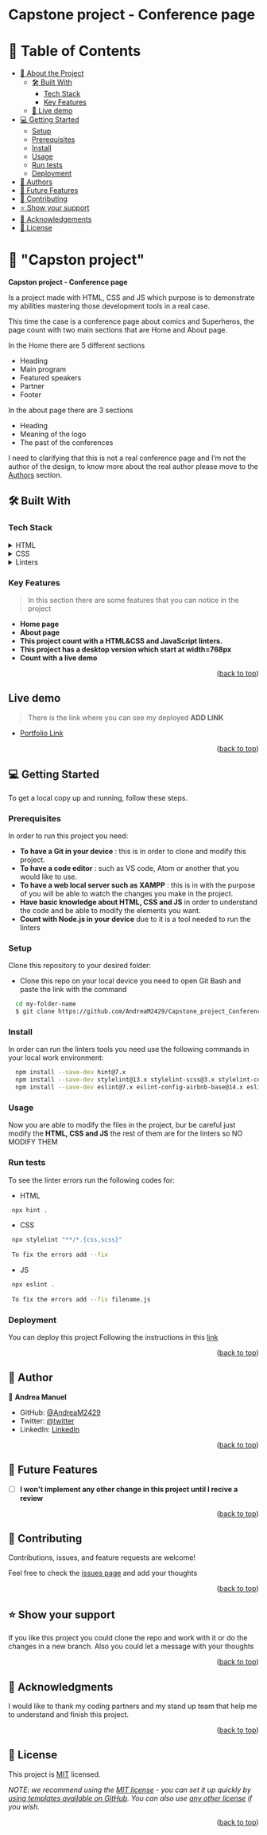 # Capstone project - Conference page
<a name="readme-top"></a>

# 📗 Table of Contents

- [📖 About the Project](#about-project)
  - [🛠 Built With](#built-with)
    - [Tech Stack](#tech-stack)
    - [Key Features](#key-features)
  - [🚀 Live demo](#live-demo)
- [💻 Getting Started](#getting-started)
  - [Setup](#setup)
  - [Prerequisites](#prerequisites)
  - [Install](#install)
  - [Usage](#usage)
  - [Run tests](#run-tests)
  - [Deployment](#deployment)
- [👥 Authors](#authors)
- [🔭 Future Features](#future-features)
- [🤝 Contributing](#contributing)
- [⭐️ Show your support](#support)
- [🙏 Acknowledgements](#acknowledgements)
- [📝 License](#license)


# 📖 "Capston project" <a name="about-project"></a>

**Capston project - Conference page** 

Is a project made with HTML, CSS and JS which purpose is to demonstrate my abilities mastering those development tools in a real case. 

This time the case is a conference page about comics and Superheros, the page count with two main sections that are Home and About page. 

In the Home there are 5 different sections
<ul>
  <li>Heading</li>
  <li>Main program</li>
  <li>Featured speakers</li>
  <li>Partner</li>
  <li>Footer</li>
</ul>

In the about page there are 3 sections

<ul>
  <li>Heading</li>
  <li>Meaning of the logo</li>
  <li>The past of the conferences</li>
</ul>

I need to clarifying that this is not a real conference page and I’m not the author of the design, to know more about the real author please move to the [Authors](#authors) section.


## 🛠 Built With <a name="built-with"></a>

### Tech Stack <a name="tech-stack"></a>

<details>
  <summary>HTML</summary>
  <ul>
    <li>This project use <a href="https://github.com/microverseinc/curriculum-html-css/blob/main/html5.md">HTML.</a></li>
  </ul>
</details>

<details>
  <summary>CSS</summary>
  <ul>
    <li>The <a href="https://github.com/microverseinc/curriculum-html-css/blob/main/html5.md">CSS</a> is used to provide the design in the whole page.</li>
  </ul>
</details>

<details>
  <summary>Linters</summary>
  <ul>
    <li>The <a href="https://github.com/microverseinc/linters-config">Linters</a> are tools that help us to check and solve the errors in the code</li>
    This project count with three linters: 
    <ul>
      <li>HTML</li>
      <li>CSS</li>
      <li>JavaScript</li>
    </ul>
  </ul>
</details>


### Key Features <a name="key-features"></a>

> In this section there are some features that you can notice in the project

- **Home page**
- **About page**
- **This project count with a HTML&CSS and JavaScript linters.**
- **This project has a desktop version which start at width=768px**
- **Count with a live demo**

<p align="right">(<a href="#readme-top">back to top</a>)</p>

## Live demo <a name="live-demo"></a> 

> There is the link where you can see my deployed **ADD LINK**

- [Portfolio Link](https://andream2429.github.io/Portfolio_setup_and_mobile_first/)

<p align="right">(<a href="#readme-top">back to top</a>)</p>

## 💻 Getting Started <a name="getting-started"></a>

To get a local copy up and running, follow these steps.

### Prerequisites

In order to run this project you need:
- **To have a Git in your device** : this is in order to clone and modify this project.
- **To have a code editor** :  such as VS code, Atom or another that you would like to use.
- **To have a web local server such as XAMPP** : this is in with the purpose of you will be able to watch the changes you make in the project.
- **Have basic knowledge about HTML, CSS and JS** in order to understand the code and be able to modify the elements you want.
- **Count with Node.js in your device** due to it is a tool needed to run the linters


### Setup

Clone this repository to your desired folder:

- Clone this repo on your local device you need to open Git Bash and paste the link with the command
```sh
  cd my-folder-name
  $ git clone https://github.com/AndreaM2429/Capstone_project_Conference_page
```


### Install

In order can run the linters tools you need use the following commands in your local work environment:

```sh
  npm install --save-dev hint@7.x
  npm install --save-dev stylelint@13.x stylelint-scss@3.x stylelint-config-standard@21.x stylelint-csstree-validator@1.x
  npm install --save-dev eslint@7.x eslint-config-airbnb-base@14.x eslint-plugin-import@2.x babel-eslint@10.x
```

### Usage

Now you are able to modify the files in the project, bur be careful just modify the **HTML, CSS and JS** the rest of them are for the linters so NO MODIFY THEM


### Run tests

To see the linter errors run the following codes for:

- HTML

```sh
 npx hint .
```

- CSS

```sh
 npx stylelint "**/*.{css,scss}"
  
 To fix the errors add --fix
```

- JS

```sh
 npx eslint .
  
 To fix the errors add --fix filename.js
```


### Deployment

You can deploy this project Following the instructions in this [link](https://pages.github.com/)

<p align="right">(<a href="#readme-top">back to top</a>)</p>


## 👥 Author <a name="authors"></a>

👤 **Andrea Manuel**

- GitHub: [@AndreaM2429](https://github.com/AndreaM2429)
- Twitter: [@twitter](https://twitter.com/AndreaManuelOr1)
- LinkedIn: [LinkedIn](https://www.linkedin.com/in/andrea-manuel-2b075026a/)

<p align="right">(<a href="#readme-top">back to top</a>)</p>


## 🔭 Future Features <a name="future-features"></a>

- [ ] **I won't implement any other change in this project until I recive a review**

<p align="right">(<a href="#readme-top">back to top</a>)</p>


## 🤝 Contributing <a name="contributing"></a>

Contributions, issues, and feature requests are welcome!

Feel free to check the [issues page](../../issues/) and add your thoughts

<p align="right">(<a href="#readme-top">back to top</a>)</p>


## ⭐️ Show your support <a name="support"></a>

If you like this project you could clone the repo and work with it or do the changes in a new branch. Also you could let a message with your thoughts

<p align="right">(<a href="#readme-top">back to top</a>)</p>


## 🙏 Acknowledgments <a name="acknowledgements"></a>

I would like to thank my coding partners and my stand up team that help me to understand and finish this project.

<p align="right">(<a href="#readme-top">back to top</a>)</p>


## 📝 License <a name="license"></a>

This project is [MIT](./LICENSE) licensed.

_NOTE: we recommend using the [MIT license](https://choosealicense.com/licenses/mit/) - you can set it up quickly by [using templates available on GitHub](https://docs.github.com/en/communities/setting-up-your-project-for-healthy-contributions/adding-a-license-to-a-repository). You can also use [any other license](https://choosealicense.com/licenses/) if you wish._

<p align="right">(<a href="#readme-top">back to top</a>)</p>
